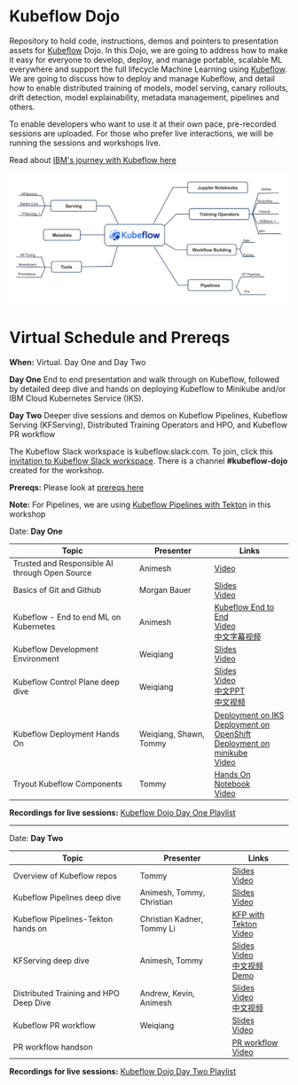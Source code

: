 # Kubeflow Dojo
Repository to hold code, instructions, demos and pointers to presentation assets for [Kubeflow](https://github.com/kubeflow) Dojo. In this Dojo, we are going to address how to  make it easy for everyone to develop, deploy, and manage portable, scalable ML everywhere and support the full lifecycle Machine Learning using [Kubeflow](https://www.kubeflow.org/). We are going to discuss how to deploy and manage Kubeflow, and detail how to enable distributed training of models, model serving, canary rollouts, drift detection, model explainability, metadata management, pipelines and others. 

To enable developers who want to use it at their own pace, pre-recorded sessions are uploaded. For those who prefer live interactions, we will be running the sessions and workshops live.

Read about [IBM's journey with Kubeflow here](https://developer.ibm.com/blogs/kubeflow-and-ibm-an-open-source-journey-to-10/)

![kubeflow-dojo](images/kubeflow-dojo.png)

# Virtual Schedule and Prereqs

**When:** Virtual. Day One and Day Two

**Day One** End to end presentation and walk through on Kubeflow, followed by detailed deep dive and hands on deploying Kubeflow to Minikube and/or IBM Cloud Kubernetes Service (IKS).

**Day Two** Deeper dive sessions and demos on Kubeflow Pipelines, Kubeflow Serving (KFServing), Distributed Training Operators and HPO, and Kubeflow PR workflow

The Kubeflow Slack workspace is kubeflow.slack.com. To join, click this [invitation to Kubeflow Slack workspace](https://join.slack.com/t/kubeflow/shared_invite/zt-cpr020z4-PfcAue_2nw67~iIDy7maAQ). There is a channel **#kubeflow-dojo** created for the workshop.

**Prereqs:** Please look at [prereqs here](https://github.com/IBM/KubeflowDojo/blob/master/prereqs.md)

**Note:** For Pipelines, we are using [Kubeflow Pipelines with Tekton](https://github.com/kubeflow/kfp-tekton) in this workshop

Date: **Day One**

|Topic|Presenter|Links|
|---|---|---|
Trusted and Responsible AI through Open Source |Animesh|[Video](https://www.youtube.com/watch?v=cvx6UB-S0ds)|
|Basics of Git and Github|Morgan Bauer|[Slides](https://ibm.box.com/s/6px867ufg2dmuw15weoac6n8rukr7mmr)<br>[Video](https://youtu.be/VsesQl-YYbg?list=PLmzRWLV1CK_wzDbhB95nImDyaiNrrOg8S)|
|Kubeflow - End to end ML on Kubernetes|Animesh|[Kubeflow End to End](https://www.slideshare.net/AnimeshSingh/end-to-end-machine-learning-using-kubeflowbuild-train-deploy-and-manage)<br>[Video](https://www.youtube.com/watch?v=TenRufHdK8o)<br>[中文字幕视频](https://www.bilibili.com/video/BV1mV411m7h7)|
|Kubeflow Development Environment|Weiqiang|[Slides](Presentations/DevEnv.pdf)<br>[Video](https://www.youtube.com/watch?v=qfhb_RyOwAI)|
|Kubeflow Control Plane deep dive|Weiqiang|[Slides](Presentations/KubeflowControlPlane.pdf)<br>[Video](https://www.youtube.com/watch?v=VAOvXcSIGeo)<br>[中文PPT](https://www.slideshare.net/squarevilla/kubeflow-control-plane-238926180)<br>[中文视频](https://youtu.be/EP16OAlAo6A)|
|Kubeflow Deployment Hands On|Weiqiang, Shawn, Tommy|[Deployment on IKS](HandsOn/Deployment/kubeflow-on-iks.md)<br>[Deployment on OpenShift](HandsOn/Deployment/kubeflow-on-openshift.md)<br>[Deployment on minikube](HandsOn/Deployment/kubeflow-on-minikube.md)<br>[Video](https://www.youtube.com/watch?v=8SrTTokXEvw)|
|Tryout Kubeflow Components |Tommy| [Hands On Notebook](/HandsOn/day1)<br>[Video](https://www.youtube.com/watch?v=0UHGghi3ChA&list=PLmzRWLV1CK_wzDbhB95nImDyaiNrrOg8S&index=7)|


**Recordings for live sessions:** [Kubeflow Dojo Day One Playlist](https://www.youtube.com/playlist?list=PLmzRWLV1CK_wzDbhB95nImDyaiNrrOg8S)

<hr>

Date: **Day Two**

|Topic|Presenter|Links|
|---|---|---|
|Overview of Kubeflow repos|Tommy|[Slides](Presentations/KubeflowRepos.pdf)<br>[Video](https://www.youtube.com/watch?v=nnyj1-q628g&list=PLmzRWLV1CK_zYzciXjUrK2IRi3sZzshNl&index=2&t=0s)|
|Kubeflow Pipelines deep dive|Animesh, Tommy, Christian|[Slides](https://www.slideshare.net/AnimeshSingh/kubeflow-pipelines-with-tekton-236769976)<br>[Video](https://www.youtube.com/watch?v=AYIeNtXLT_k&list=PLmzRWLV1CK_zYzciXjUrK2IRi3sZzshNl&index=2)|
|Kubeflow Pipelines-Tekton hands on| Christian Kadner, Tommy Li|[KFP with Tekton](/HandsOn/KFP-Tekton/)<br>[Video](https://www.youtube.com/watch?v=Eg3Cm39MHZc&list=PLmzRWLV1CK_zYzciXjUrK2IRi3sZzshNl&index=3)|
|KFServing deep dive|Animesh, Tommy|[Slides](https://www.slideshare.net/AnimeshSingh/kfserving-serverless-model-inferencing-236725227)<br>[Video](https://www.youtube.com/watch?v=VN2htoRSUzY&list=PLmzRWLV1CK_zYzciXjUrK2IRi3sZzshNl&index=4)<br>[中文视频](https://www.bilibili.com/video/BV1ap4y1k7U6)<br>[Demo](/demo-materials/day2-kfs)|
|Distributed Training and HPO Deep Dive |Andrew, Kevin, Animesh|[Slides](https://www.slideshare.net/AnimeshSingh/kubeflow-distributed-training-and-hpo)<br>[Video](https://www.youtube.com/watch?v=KJFOlhD3L1E&list=PLmzRWLV1CK_zYzciXjUrK2IRi3sZzshNl&index=5)<br>[中文视频](https://www.bilibili.com/video/BV19Z4y13788)|
|Kubeflow PR workflow|Weiqiang|[Slides](Presentations/PRworkflow.pdf)<br>[Video](https://youtu.be/4EBQkfbbUTM)|
|PR workflow handson||[PR workflow](HandsOn/PRworkflow/PRworkflow.md)<br>[Video](https://www.youtube.com/watch?v=glTvpq6hu5w&list=PLmzRWLV1CK_zYzciXjUrK2IRi3sZzshNl&index=6)|

**Recordings for live sessions:** [Kubeflow Dojo Day Two Playlist](https://www.youtube.com/playlist?list=PLmzRWLV1CK_zYzciXjUrK2IRi3sZzshNl)
